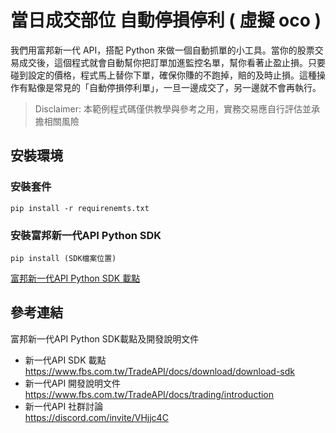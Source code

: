 # 當日成交部位 自動停損停利 ( 虛擬 oco )
我們用富邦新一代 API，搭配 Python 來做一個自動抓單的小工具。當你的股票交易成交後，這個程式就會自動幫你把訂單加進監控名單，幫你看著止盈止損。只要碰到設定的價格，程式馬上替你下單，確保你賺的不跑掉，賠的及時止損。這種操作有點像是常見的「自動停損停利單」，一旦一邊成交了，另一邊就不會再執行。<br>

> Disclaimer: 本範例程式碼僅供教學與參考之用，實務交易應自行評估並承擔相關風險

## 安裝環境
### 安裝套件

```console
pip install -r requirenemts.txt
```

### 安裝富邦新一代API Python SDK

```console
pip install (SDK檔案位置)
```
[富邦新一代API Python SDK 載點](https://www.fbs.com.tw/TradeAPI/docs/download/download-sdk)

## 參考連結
富邦新一代API Python SDK載點及開發說明文件
* 新一代API SDK 載點<br>
https://www.fbs.com.tw/TradeAPI/docs/download/download-sdk
* 新一代API 開發說明文件<br>
https://www.fbs.com.tw/TradeAPI/docs/trading/introduction 
* 新一代API 社群討論<br>
https://discord.com/invite/VHjjc4C
